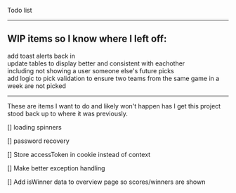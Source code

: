 Todo list

***
WIP items so I know where I left off:
-

add toast alerts back in
<br>
update tables to display better and consistent with eachother
<br>
including not showing a user someone else's future picks
<br>
add logic to pick validation to ensure two teams from the same game in a week are not picked


***
These are items I want to do and likely won't happen has I get this project
stood back up to where it was previously.

[] loading spinners

[] password recovery

[] Store accessToken in cookie instead of context

[] Make better exception handling

[] Add isWinner data to overview page so scores/winners are shown
